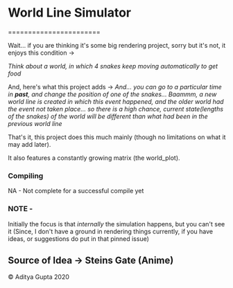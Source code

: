 # World Line Simulator
=======================

Wait... if you are thinking it's some big rendering project, sorry but it's not,
it enjoys this condition ->

_Think about a world, in which 4 snakes keep moving automatically to get food_

And, here's what this project adds ->
_And... you can go to a particular time in **past**, and change the position of one of the snakes... Baammm, a new world line is created in which this event happened, and the older world had the event not taken place... so there is a high chance, current state(lengths of the snakes) of the world will be different than what had been in the previous world line_

That's it, this project does this much mainly (though no limitations on what it may add later).

It also features a constantly growing matrix (the world_plot).

### Compiling
NA - Not complete for a successful compile yet

### NOTE - 
Initially the focus is that _internally_ the simulation happens, but you can't see it (Since, I don't have a ground in rendering things currently, if you have ideas, or suggestions do put in that pinned issue)

## Source of Idea -> Steins Gate (Anime)

:copyright: Aditya Gupta 2020

